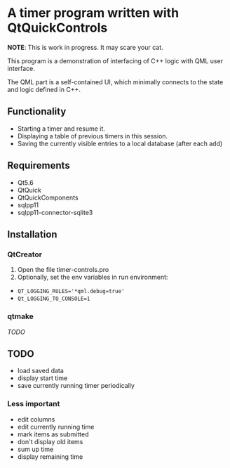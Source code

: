 A timer program written with QtQuickControls
============================================

**NOTE**: This is work in progress. It may scare your cat.

This program is a demonstration of interfacing of C++ logic with QML user interface.

The QML part is a self-contained UI, which minimally connects to the state and logic defined in C++.

Functionality
-------------

- Starting a timer and resume it.
- Displaying a table of previous timers in this session.
- Saving the currently visible entries to a local database (after each add)

Requirements
------------

- Qt5.6
- QtQuick
- QtQuickComponents
- sqlpp11
- sqlpp11-connector-sqlite3

Installation
------------

### QtCreator

1. Open the file timer-controls.pro
2. Optionally, set the env variables in run environment:
 - `QT_LOGGING_RULES='*qml.debug=true'`
 - `Qt_LOGGING_TO_CONSOLE=1`

### qtmake

*TODO*

TODO
----

- load saved data
- display start time
- save currently running timer periodically

### Less important

- edit columns
- edit currently running time
- mark items as submitted
- don't display old items
- sum up time
- display remaining time
